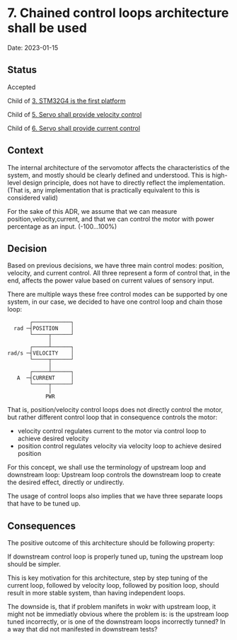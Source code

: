 # 7. Chained control loops architecture shall be used

Date: 2023-01-15

## Status

Accepted

Child of [3. STM32G4 is the first platform](0003-stm32g4-is-the-first-platform.md)

Child of [5. Servo shall provide velocity control](0005-servo-shall-provide-velocity-control.md)

Child of [6. Servo shall provide current control](0006-servo-shall-provide-current-control.md)

## Context

The internal architecture of the servomotor affects the characteristics of the system, and mostly should be clearly defined and understood.
This is high-level design principle, does not have to directly reflect the implementation.
(That is, any implementation that is practically equivalent to this is considered valid)

For the sake of this ADR, we assume that we can measure position,velocity,current, and that we can control the motor with power percentage as an input.
(-100...100%)

## Decision

Based on previous decisions, we have three main control modes: position, velocity, and current control.
All three represent a form of control that, in the end, affects the power value based on current values of sensory input.

There are multiple ways these free control modes can be supported by one system, in our case, we decided to have one control loop and chain those loop:

```
       ┌────────────┐
  rad ─┤POSITION    │
       └─────┬──────┘
             │
       ┌─────┴──────┐
rad/s ─┤VELOCITY    │
       └─────┬──────┘
             │
       ┌─────┴──────┐
   A  ─┤CURRENT     │
       └─────┬──────┘
             │
            PWR
```

That is, position/velocity control loops does not directly control the motor, but rather different control loop that in consequence controls the motor:
 - velocity control regulates current to the motor via control loop to achieve desired velocity
 - position control regulates velocity via velocity loop to achieve desired position

For this concept, we shall use the terminology of upstream loop and downstream loop: Upstream loop controls the downstream loop to create the desired effect, directly or undirectly.

The usage of control loops also implies that we have three separate loops that have to be tuned up.

## Consequences

The positive outcome of this architecture should be following property:

If downstream control loop is properly tuned up, tuning the upstream loop should be simpler.

This is key motivation for this architecture, step by step tuning of the current loop, followed by velocity loop, followed by position loop, should result in more stable system, than having independent loops.


The downside is, that if problem manifets in wokr with upstream loop, it might not be immediatly obvious where the problem is: is the upstream loop tuned incorrectly, or is one of the downstream loops incorrectly tunned? In a way that did not manifested in downstream tests?


